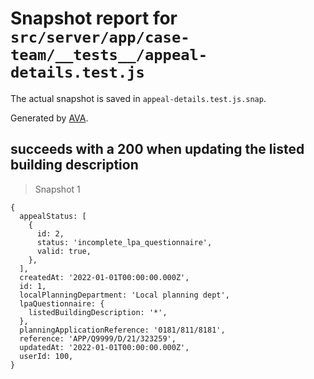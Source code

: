 # Snapshot report for `src/server/app/case-team/__tests__/appeal-details.test.js`

The actual snapshot is saved in `appeal-details.test.js.snap`.

Generated by [AVA](https://avajs.dev).

## succeeds with a 200 when updating the listed building description

> Snapshot 1

    {
      appealStatus: [
        {
          id: 2,
          status: 'incomplete_lpa_questionnaire',
          valid: true,
        },
      ],
      createdAt: '2022-01-01T00:00:00.000Z',
      id: 1,
      localPlanningDepartment: 'Local planning dept',
      lpaQuestionnaire: {
        listedBuildingDescription: '*',
      },
      planningApplicationReference: '0181/811/8181',
      reference: 'APP/Q9999/D/21/323259',
      updatedAt: '2022-01-01T00:00:00.000Z',
      userId: 100,
    }
